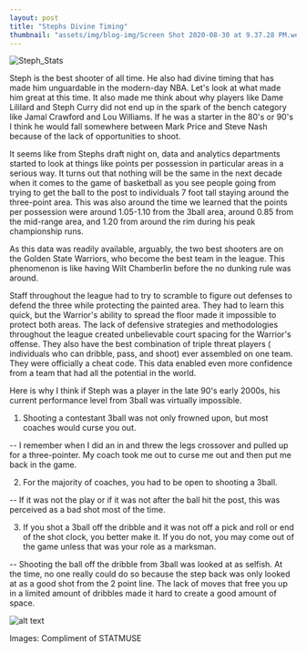 ```yaml
---
layout: post
title: "Stephs Divine Timing"
thumbnail: "assets/img/blog-img/Screen Shot 2020-08-30 at 9.37.28 PM.webp"
---
```


![Steph_Stats]({{site.url}}{{site.baseurl}}/assets/img/blog-img/New_Steph.webp?raw=true)


Steph is the best shooter of all time. He also had divine timing that has made him unguardable in the modern-day NBA.  Let's look at what made him great at this time.  It also made me think about why players like Dame Lililard and Steph Curry did not end up in the spark of the bench category like Jamal Crawford and Lou Williams.  If he was a starter in the 80's or 90's I think he would fall somewhere between Mark Price and Steve Nash because of the lack of opportunities to shoot. 

It seems like from Stephs draft night on, data and analytics departments started to look at things like points per possession in particular areas in a serious way.  It turns out that nothing will be the same in the next decade when it comes to the game of basketball as you see people going from trying to get the ball to the post to individuals 7 foot tall staying around the three-point area.  This was also around the time we learned that the points per possession were around 1.05-1.10 from the 3ball area, around 0.85 from the mid-range area, and 1.20 from around the rim during his peak championship runs.

As this data was readily available, arguably, the two best shooters are on the Golden State Warriors, who become the best team in the league.  This phenomenon is like having Wilt Chamberlin before the no dunking rule was around. 

Staff throughout the league had to try to scramble to figure out defenses to defend the three while protecting the painted area. They had to learn this quick, but the Warrior's ability to spread the floor made it impossible to protect both areas.  The lack of defensive strategies and methodologies throughout the league created unbelievable court spacing for the Warrior's offense.  They also have the best combination of triple threat players ( individuals who can dribble, pass, and shoot) ever assembled on one team.  They were officially a cheat code.  This data enabled even more confidence from a team that had all the potential in the world.


Here is why I think if Steph was a player in the late 90's early 2000s, his current performance level from 3ball was virtually impossible.

1. Shooting a contestant 3ball was not only frowned upon, but most coaches would curse you out. 

-- I remember when I did an in and threw the legs crossover and pulled up for a three-pointer.   My coach took me out to curse me out and then put me back in the game.

2. For the majority of coaches, you had to be open to shooting a 3ball.

-- If it was not the play or if it was not after the ball hit the post, this was perceived as a bad shot most of the time. 

3. If you shot a 3ball off the dribble and it was not off a pick and roll or end of the shot clock, you better make it.  If you do not, you may come out of the game unless that was your role as a marksman.

-- Shooting the ball off the dribble from 3ball was looked at as selfish.  At the time, no one really could do so because the step back was only looked at as a good shot from the 2 point line.  The lack of moves that free you up in a limited amount of dribbles made it hard to create a good amount of space.  

![alt text]({{site.url}}{{site.baseurl}}/assets/img/blog-img/steph_shot_plot.webp?raw=true)


Images: Compliment of STATMUSE

